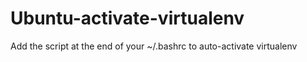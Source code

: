 # Ubuntu-activate-virtualenv

Add the script at the end of your ~/.bashrc to auto-activate virtualenv
